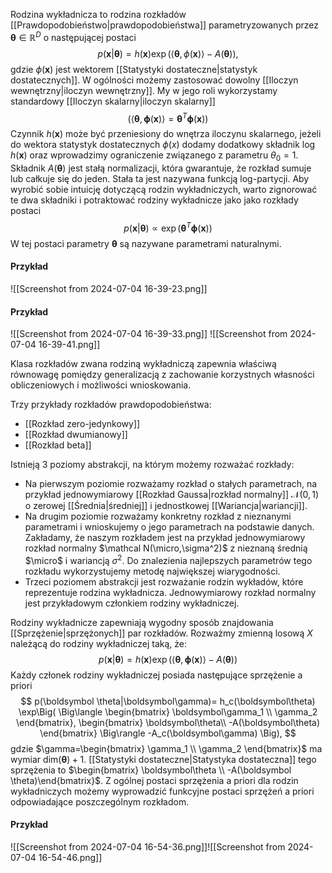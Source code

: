 Rodzina wykładnicza to rodzina rozkładów [[Prawdopodobieństwo|prawdopodobieństwa]] parametryzowanych przez $\boldsymbol \theta\in\mathbb R^D$ o następującej postaci
$$
p(\boldsymbol x|\boldsymbol \theta)=
h(\boldsymbol x)\exp(
\langle\boldsymbol\theta, \phi(\boldsymbol x)\rangle-
A(\boldsymbol \theta)
),
$$
gdzie $\phi(\boldsymbol x)$ jest wektorem [[Statystyki dostateczne|statystyk dostatecznych]]. 
W ogólności możemy zastosować dowolny [[Iloczyn wewnętrzny|iloczyn wewnętrzny]]. My w jego roli wykorzystamy standardowy [[Iloczyn skalarny|iloczyn skalarny]] 
$$
(
\langle\boldsymbol\theta,\boldsymbol\phi(\boldsymbol x)\rangle=
\boldsymbol \theta^T\boldsymbol \phi(\boldsymbol x)
)
$$
Czynnik $h(\boldsymbol x)$ może być przeniesiony do wnętrza iloczynu skalarnego, jeżeli do wektora statystyk dostatecznych $\phi(x)$ dodamy dodatkowy składnik $\log h(\boldsymbol x)$ oraz wprowadzimy ograniczenie związanego z parametru $\theta_0=1$. Składnik $A(\boldsymbol\theta)$ jest stałą normalizacji, która gwarantuje, że rozkład sumuje lub całkuje się do jeden. Stała ta jest nazywana funkcją log-partycji. Aby wyrobić sobie intuicję dotyczącą rodzin wykładniczych, warto zignorować te dwa składniki i potraktować rodziny wykładnicze jako jako rozkłady postaci 
$$
p(\boldsymbol x|\boldsymbol\theta)\propto
\exp(
\boldsymbol\theta^T\boldsymbol\phi(\boldsymbol x)
)
$$
W tej postaci parametry $\boldsymbol\theta$ są nazywane parametrami naturalnymi. 
#### Przykład
![[Screenshot from 2024-07-04 16-39-23.png]]
#### Przykład
![[Screenshot from 2024-07-04 16-39-33.png]]
![[Screenshot from 2024-07-04 16-39-41.png]]


Klasa rozkładów zwana rodziną wykładniczą zapewnia właściwą równowagę pomiędzy generalizacją z zachowanie korzystnych własności obliczeniowych i możliwości wnioskowania. 

Trzy przykłady rozkładów prawdopodobieństwa:
- [[Rozkład zero-jedynkowy]]
- [[Rozkład dwumianowy]]
- [[Rozkład beta]]

Istnieją 3 poziomy abstrakcji, na którym możemy rozważać rozkłady:
- Na pierwszym poziomie rozważamy rozkład o stałych parametrach, na przykład jednowymiarowy [[Rozkład Gaussa|rozkład normalny]] $\mathcal N(0,1)$ o zerowej [[Średnia|średniej]] i jednostkowej [[Wariancja|wariancji]]. 
- Na drugim poziomie rozważamy konkretny rozkład z nieznanymi parametrami i wnioskujemy o jego parametrach na podstawie danych. Zakładamy, że naszym rozkładem jest na przykład jednowymiarowy rozkład normalny $\mathcal N(\micro,\sigma^2)$ z nieznaną średnią $\micro$ i wariancją $\sigma^2$. Do znalezienia najlepszych parametrów tego rozkładu wykorzystujemy metodę największej wiarygodności. 
- Trzeci poziomem abstrakcji jest rozważanie rodzin wykładów, które reprezentuje rodzina wykładnicza. Jednowymiarowy rozkład normalny jest przykładowym członkiem rodziny wykładniczej. 

Rodziny wykładnicze zapewniają wygodny sposób znajdowania [[Sprzężenie|sprzężonych]] par rozkładów. Rozważmy zmienną losową $X$ należącą do rodziny wykładniczej taką, że:
$$
p(\boldsymbol x|\boldsymbol \theta)=
h(\boldsymbol x)\exp(
\langle\boldsymbol\theta,\boldsymbol\phi(\boldsymbol x)\rangle- 
A(\boldsymbol\theta)
)
$$
Każdy członek rodziny wykładniczej posiada następujące sprzężenie a priori
$$
p(\boldsymbol \theta|\boldsymbol\gamma)=
h_c(\boldsymbol\theta)
\exp\Big(
	\Big\langle
	\begin{bmatrix}
		\boldsymbol\gamma_1 \\
		\gamma_2
	\end{bmatrix},
	\begin{bmatrix}
		\boldsymbol\theta\\
		-A(\boldsymbol\theta)
	\end{bmatrix}
	\Big\rangle
	-A_c(\boldsymbol\gamma)
\Big),
$$
gdzie $\gamma=\begin{bmatrix} \gamma_1 \\ \gamma_2 \end{bmatrix}$ ma wymiar $\text{dim}({\boldsymbol\theta})+1$. [[Statystyki dostateczne|Statystyka dostateczna]] tego sprzężenia to $\begin{bmatrix} \boldsymbol\theta \\ -A(\boldsymbol \theta)\end{bmatrix}$. Z ogólnej postaci sprzężenia a priori dla rodzin wykładniczych możemy wyprowadzić funkcyjne postaci sprzężeń a priori odpowiadające poszczególnym rozkładom.
#### Przykład
![[Screenshot from 2024-07-04 16-54-36.png]]![[Screenshot from 2024-07-04 16-54-46.png]]
